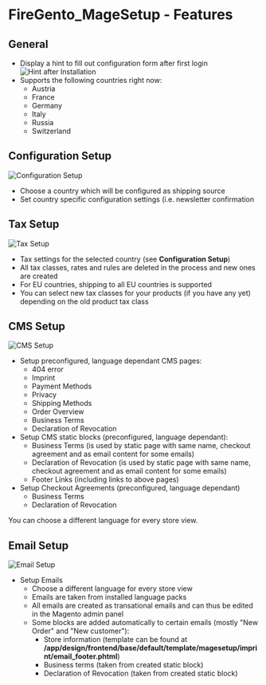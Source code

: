 FireGento_MageSetup - Features
=====================
General
-------
- Display a hint to fill out configuration form after first login  
![Hint after Installation](https://raw.github.com/firegento/firegento-magesetup/development/docs/features/images/install-hint.png "Hint after Installation")
- Supports the following countries right now:
    * Austria
    * France
    * Germany
    * Italy
    * Russia
    * Switzerland
    
Configuration Setup
-----
![Configuration Setup](https://raw.github.com/firegento/firegento-magesetup/development/docs/features/images/setup-configuration.png "Configuration Setup")

- Choose a country which will be configured as shipping source
- Set country specific configuration settings (i.e. newsletter confirmation

Tax Setup
---------
![Tax Setup](https://raw.github.com/firegento/firegento-magesetup/development/docs/features/images/setup-tax.png "Tax Setup")

- Tax settings for the selected country (see **Configuration Setup**) 
- All tax classes, rates and rules are deleted in the process and new ones are created
- For EU countries, shipping to all EU countries is supported
- You can select new tax classes for your products (if you have any yet) depending on the old product tax class

CMS Setup
---------
![CMS Setup](https://raw.github.com/firegento/firegento-magesetup/development/docs/features/images/setup-cms.png "CMS Setup")

- Setup preconfigured, language dependant CMS pages:  
    * 404 error
    * Imprint
    * Payment Methods
    * Privacy
    * Shipping Methods
    * Order Overview
    * Business Terms
    * Declaration of Revocation  
- Setup CMS static blocks (preconfigured, language dependant):
    * Business Terms (is used by static page with same name, checkout agreement and as email content for some emails) 
    * Declaration of Revocation (is used by static page with same name, checkout agreement and as email content for some emails)
    * Footer Links (including links to above pages)
- Setup Checkout Agreements (preconfigured, language dependant)
    * Business Terms
    * Declaration of Revocation
    
You can choose a different language for every store view.

Email Setup
---------
![Email Setup](raw.https://github.com/firegento/firegento-magesetup/development/docs/features/images/setup-email.png "Email Setup")
  
- Setup Emails 
    * Choose a different language for every store view 
    * Emails are taken from installed language packs
    * All emails are created as transational emails and can thus be edited in the Magento admin panel
    * Some blocks are added automatically to certain emails (mostly "New Order" and "New customer"):
        - Store information (template can be found at **/app/design/frontend/base/default/template/magesetup/imprint/email_footer.phtml**)
        - Business terms (taken from created static block)
        - Declaration of Revocation (taken from created static block)